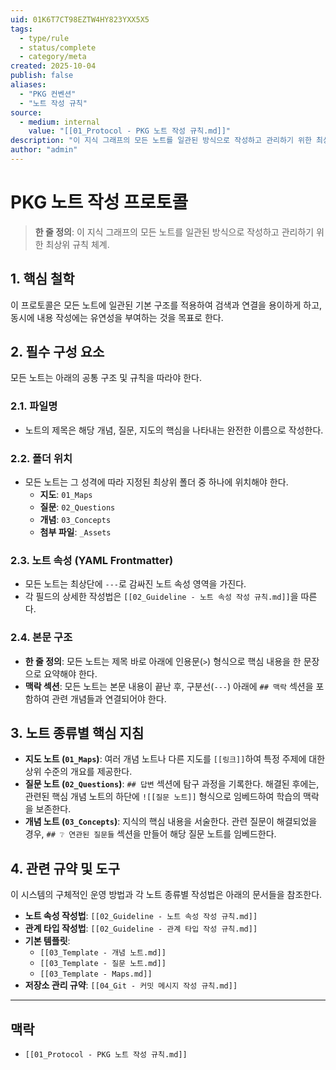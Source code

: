 ```yaml
---
uid: 01K6T7CT98EZTW4HY823YXX5X5
tags:
  - type/rule
  - status/complete
  - category/meta
created: 2025-10-04
publish: false
aliases:
  - "PKG 컨벤션"
  - "노트 작성 규칙"
source:
  - medium: internal
    value: "[[01_Protocol - PKG 노트 작성 규칙.md]]"
description: "이 지식 그래프의 모든 노트를 일관된 방식으로 작성하고 관리하기 위한 최상위 규칙 체계."
author: "admin"
---
```


# PKG 노트 작성 프로토콜

> **한 줄 정의**: 이 지식 그래프의 모든 노트를 일관된 방식으로 작성하고 관리하기 위한 최상위 규칙 체계.

## 1. 핵심 철학

이 프로토콜은 모든 노트에 일관된 기본 구조를 적용하여 검색과 연결을 용이하게 하고, 동시에 내용 작성에는 유연성을 부여하는 것을 목표로 한다.

## 2. 필수 구성 요소

모든 노트는 아래의 공통 구조 및 규칙을 따라야 한다.

### 2.1. 파일명
- 노트의 제목은 해당 개념, 질문, 지도의 핵심을 나타내는 완전한 이름으로 작성한다.

### 2.2. 폴더 위치
- 모든 노트는 그 성격에 따라 지정된 최상위 폴더 중 하나에 위치해야 한다.
  - **지도**: `01_Maps`
  - **질문**: `02_Questions`
  - **개념**: `03_Concepts`
  - **첨부 파일**: `_Assets`

### 2.3. 노트 속성 (YAML Frontmatter)
- 모든 노트는 최상단에 `---`로 감싸진 노트 속성 영역을 가진다.
- 각 필드의 상세한 작성법은 `[[02_Guideline - 노트 속성 작성 규칙.md]]`을 따른다.

### 2.4. 본문 구조
- **한 줄 정의**: 모든 노트는 제목 바로 아래에 인용문(`>`) 형식으로 핵심 내용을 한 문장으로 요약해야 한다.
- **맥락 섹션**: 모든 노트는 본문 내용이 끝난 후, 구분선(`---`) 아래에 `## 맥락` 섹션을 포함하여 관련 개념들과 연결되어야 한다.

## 3. 노트 종류별 핵심 지침

- **지도 노트 (`01_Maps`)**: 여러 개념 노트나 다른 지도를 `[[링크]]`하여 특정 주제에 대한 상위 수준의 개요를 제공한다.
- **질문 노트 (`02_Questions`)**: `## 답변` 섹션에 탐구 과정을 기록한다. 해결된 후에는, 관련된 핵심 개념 노트의 하단에 `![[질문 노트]]` 형식으로 임베드하여 학습의 맥락을 보존한다.
- **개념 노트 (`03_Concepts`)**: 지식의 핵심 내용을 서술한다. 관련 질문이 해결되었을 경우, `## ❔ 연관된 질문들` 섹션을 만들어 해당 질문 노트를 임베드한다.

## 4. 관련 규약 및 도구

이 시스템의 구체적인 운영 방법과 각 노트 종류별 작성법은 아래의 문서들을 참조한다.

* **노트 속성 작성법**: `[[02_Guideline - 노트 속성 작성 규칙.md]]`
* **관계 타입 작성법**: `[[02_Guideline - 관계 타입 작성 규칙.md]]`
* **기본 템플릿**: 
  - `[[03_Template - 개념 노트.md]]`
  - `[[03_Template - 질문 노트.md]]`
  - `[[03_Template - Maps.md]]`
* **저장소 관리 규약**: `[[04_Git - 커밋 메시지 작성 규칙.md]]`

---
## 맥락

- `[[01_Protocol - PKG 노트 작성 규칙.md]]`